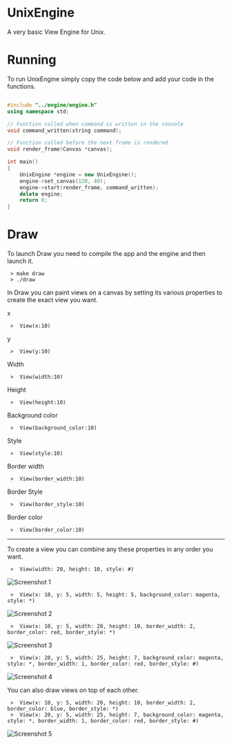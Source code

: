 # UnixEngine

A very basic View Engine for Unix.

Running
=======

To run UnixEngine simply copy the code below and add your code in the functions.

```c++

#include "../engine/engine.h"
using namespace std;

// Function called when command is written in the console
void command_written(string command);

// Function called before the next frame is rendered
void render_frame(Canvas *canvas);

int main()
{
    UnixEngine *engine = new UnixEngine();
    engine->set_canvas(120, 40);
    engine->start(render_frame, command_written);
    delete engine;
    return 0;
}
```

Draw
====

To launch Draw you need to compile the app and the engine and then launch it.

```
 > make draw
 > ./draw
```

In Draw you can paint views on a canvas by setting its various properties to create the exact view you want.

x

```
 >  View(x:10)
```

y

```
 >  View(y:10)
```

Width

```
 >  View(width:10)
```

Height

```
 >  View(height:10)
```

Background color

```
 >  View(background_color:10)
```

Style

```
 >  View(style:10)
```

Border width

```
 >  View(border_width:10)
```

Border Style

```
 >  View(border_style:10)
```

Border color

```
 >  View(border_color:10)
```

---

To create a view you can combine any these properties in any order you want.

```
 >  View(width: 20, height: 10, style: #)
```

![Screenshot 1](https://lh3.googleusercontent.com/2nab-kCRmqj8xODYcKRyTFxjg0SS49kUTPFvI_1PvAZc2Yba9brr5bp6Dspz4XafCHdGma2wQkmTzFoK8N0g4nlPABXJ5ZNNYV3YKoYuSv9ekSlH3R3n2CVFyEtpqbqk13Qh8A=w1112-h758-no "Screenshot 1")

```
 >  View(x: 10, y: 5, width: 5, height: 5, background_color: magenta, style: *)
```

![Screenshot 2](https://lh3.googleusercontent.com/eBFd-Drzxx9MgGctPV1wqOUF7ljqj9HhirT6VrBf72MCyY0twowELk_F4TYp3a_SiVtuUdAKrWEveYV9-jP9oV-hHgsR-EeVG5X0KrAOw60sSsi-SkVIBcK7W2SNnXvahyxOBQ=w1112-h760-no "Screenshot 2")

```
 >  View(x: 10, y: 5, width: 20, height: 10, border_width: 2, border_color: red, border_style: *)
```

![Screenshot 3](https://lh3.googleusercontent.com/NWVio7JQbX2i0ZQgWfatKfbQuV7rZ7aMU6BfjhE62sKp_dbXkLAtheSb_sng3xnp2Z4NnD7qnTCPxHOVu_EsCQ2Sr1ozfrYdizR9V5tlatJPwDTjoT4Yh6xEa4uGuLZv1GwoAw=w1112-h758-no "Screenshot 3")

```
 >  View(x: 20, y: 5, width: 25, height: 7, background_color: magenta, style: *, border_width: 1, border_color: red, border_style: #)
```

![Screenshot 4](https://lh3.googleusercontent.com/hBQq2otfmecKGnZI7jwLjQFueBZ0KtdGfwaF39afkcaAu-7FGRJhDITMa0MdTQ46fh59KSnNnOtAgrkZmzDT7GtNuwaTEvANYoaQK9jxtRXVDabvc7qtIsURepWxE5SWjH_wbg=w1112-h758-no "Screenshot 4")

You can also draw views on top of each other.

```
 >  View(x: 10, y: 5, width: 20, height: 10, border_width: 2, border_color: blue, border_style: *)
 >  View(x: 20, y: 5, width: 25, height: 7, background_color: magenta, style: *, border_width: 1, border_color: red, border_style: #)
```

![Screenshot 5](https://lh3.googleusercontent.com/FdjM324yYWDLx2HPo2UNTu5QR6JhclYhVWB6f5g9zbhxmIp5kCLyLzprbdN9ZZYMGkfb_fY59fBnnILEU-1pCUItEUzIYSEx21MOyPVg3GhfFx9hgg-djLC36y-GencTsa-FCA=w1112-h758-no "Screenshot 5")
